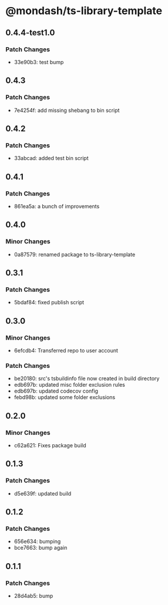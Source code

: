 # @mondash/ts-library-template

## 0.4.4-test1.0

### Patch Changes

- 33e90b3: test bump

## 0.4.3

### Patch Changes

- 7e4254f: add missing shebang to bin script

## 0.4.2

### Patch Changes

- 33abcad: added test bin script

## 0.4.1

### Patch Changes

- 861ea5a: a bunch of improvements

## 0.4.0

### Minor Changes

- 0a87579: renamed package to ts-library-template

## 0.3.1

### Patch Changes

- 5bdaf84: fixed publish script

## 0.3.0

### Minor Changes

- 6efcdb4: Transferred repo to user account

### Patch Changes

- be20180: src's tsbuildinfo file now created in build directory
- edb697b: updated misc folder exclusion rules
- edb697b: updated codecov config
- febd98b: updated some folder exclusions

## 0.2.0

### Minor Changes

- c62a621: Fixes package build

## 0.1.3

### Patch Changes

- d5e639f: updated build

## 0.1.2

### Patch Changes

- 656e634: bumping
- bce7663: bump again

## 0.1.1

### Patch Changes

- 28d4ab5: bump
